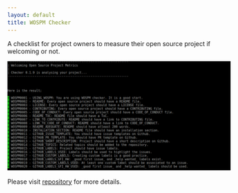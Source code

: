 ```yaml
---
layout: default
title: WOSPM Checker
---
```


A checklist for project owners to measure their open source project if welcoming or not. 

![WOSPM Checker](/assets/img/wospm_checker.png)

Please visit [repository](https://github.com/WOSPM/checker) for more details.
